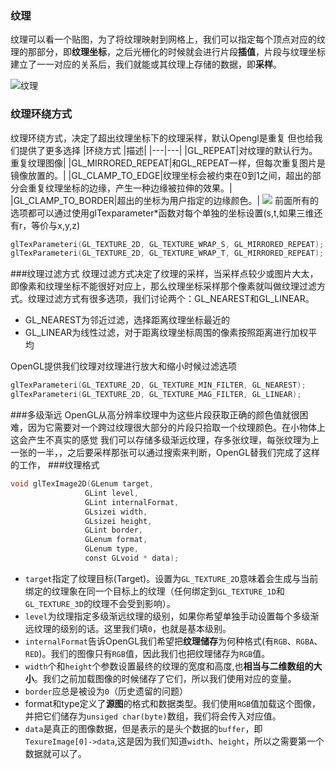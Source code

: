### 纹理

纹理可以看一个贴图，为了将纹理映射到网格上，我们可以指定每个顶点对应的纹理的那部分，即**纹理坐标**，之后光栅化的时候就会进行片段**插值**，片段与纹理坐标建立了一一对应的关系后，我们就能或其纹理上存储的数据，即**采样**。

![纹理](pic/tex_coords.png)

### 纹理环绕方式
纹理环绕方式，决定了超出纹理坐标下的纹理采样，默认Opengl是重复
但也给我们提供了更多选择
|环绕方式 |描述| 
|---|---|
|GL_REPEAT|对纹理的默认行为。重复纹理图像|
|GL_MIRRORED_REPEAT|和GL_REPEAT一样，但每次重复图片是镜像放置的。|
|GL_CLAMP_TO_EDGE|纹理坐标会被约束在0到1之间，超出的部分会重复纹理坐标的边缘，产生一种边缘被拉伸的效果。|
|GL_CLAMP_TO_BORDER|超出的坐标为用户指定的边缘颜色。|
![](pic/01.png)
前面所有的选项都可以通过使用glTexparameter*函数对每个单独的坐标设置(s,t,如果三维还有r，等价与x,y,z)
```c++
glTexParameteri(GL_TEXTURE_2D, GL_TEXTURE_WRAP_S, GL_MIRRORED_REPEAT);
glTexParameteri(GL_TEXTURE_2D, GL_TEXTURE_WRAP_T, GL_MIRRORED_REPEAT);
```
###纹理过滤方式
纹理过滤方式决定了纹理的采样，当采样点较少或图片大太，即像素和纹理坐标不能很好对应上，那么纹理坐标采样那个像素就叫做纹理过滤方式。纹理过滤方式有很多选项，我们讨论两个：GL_NEAREST和GL_LINEAR。
+ GL_NEAREST为邻近过滤，选择距离纹理坐标最近的
+ GL_LINEAR为线性过滤，对于距离纹理坐标周围的像素按照距离进行加权平均  

OpenGL提供我们纹理对纹理进行放大和缩小时候过滤选项
```c++
glTexParameteri(GL_TEXTURE_2D, GL_TEXTURE_MIN_FILTER, GL_NEAREST);
glTexParameteri(GL_TEXTURE_2D, GL_TEXTURE_MAG_FILTER, GL_LINEAR);
```
###多级渐远
OpenGL从高分辨率纹理中为这些片段获取正确的颜色值就很困难，因为它需要对一个跨过纹理很大部分的片段只拾取一个纹理颜色。在小物体上这会产生不真实的感觉
我们可以存储多级渐远纹理，存多张纹理，每张纹理为上一张的一半，，之后要采样那张可以通过搜索来判断，OpenGL替我们完成了这样的工作，
###纹理格式
```c++
void glTexImage2D(GLenum target,
　　　　　　　　　　GLint level,
　　　　　　　　　　GLint internalFormat,
　　　　　　　　　　GLsizei width,
　　　　　　　　　　GLsizei height,
　　　　　　　　　　GLint border,
　　　　　　　　　　GLenum format,
　　　　　　　　　　GLenum type,
　　　　　　　　　　const GLvoid * data);
```
+ `target`指定了纹理目标(Target)。设置为`GL_TEXTURE_2D`意味着会生成与当前绑定的纹理象在同一个目标上的纹理（任何绑定到`GL_TEXTURE_1D`和`GL_TEXTURE_3D`的纹理不会受到影响）。
+ `level`为纹理指定多级渐远纹理的级别，如果你希望单独手动设置每个多级渐远纹理的级别的话。这里我们填`0`，也就是基本级别。
+ `internalFormat`告诉OpenGL我们希望把**纹理储存**为何种格式(有`RGB`、`RGBA`、`RED`)。我们的图像只有`RGB`值，因此我们也把纹理储存为`RGB`值。
+ `width`个和`height`个参数设置最终的纹理的宽度和高度,也**相当与二维数组的大小**。我们之前加载图像的时候储存了它们，所以我们使用对应的变量。
+ `border`应总是被设为`0`（历史遗留的问题）
+ format和type定义了**源图**的格式和数据类型。我们使用`RGB`值加载这个图像，并把它们储存为`unsiged char(byte)`数组，我们将会传入对应值。
+ `data`是真正的图像数据，但是表示的是头个数据的`buffer`，即`TexureImage[0]->data`,这是因为我们知道`width`、`height`，所以之需要第一个数据就可以了。
